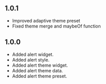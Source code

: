 ## 1.0.1

* Improved adaptive theme preset
* Fixed theme merge and maybeOf function

## 1.0.0

* Added alert widget.
* Added alert style.
* Added alert theme widget.
* Added alert theme data.
* Added alert theme preset.
